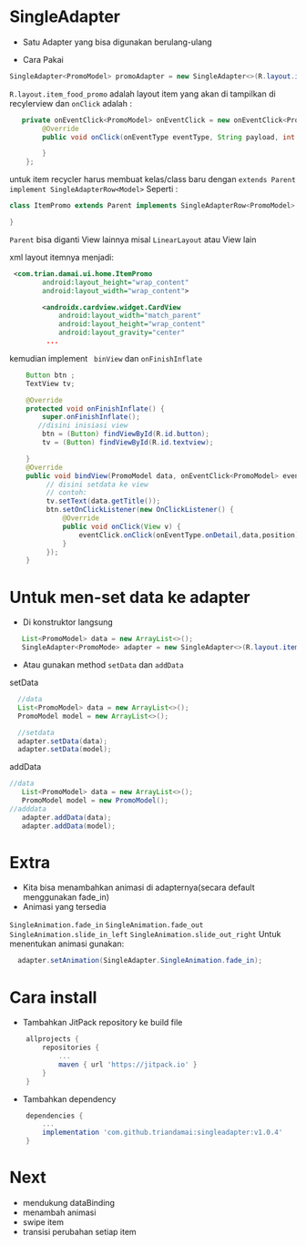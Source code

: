 # SingleAdapter
- Satu Adapter yang bisa digunakan berulang-ulang

- Cara Pakai

```java
SingleAdapter<PromoModel> promoAdapter = new SingleAdapter<>(R.layout.item_food_promo, onEventClick).withRecyclerView(rv);
```
```R.layout.item_food_promo``` adalah layout item yang akan di tampilkan di recylerview dan ```onClick``` adalah :

```java
   private onEventClick<PromoModel> onEventClick = new onEventClick<PromoModel>() {
        @Override
        public void onClick(onEventType eventType, String payload, int position) {

        }
    };
```
untuk item recycler harus membuat kelas/class baru dengan ``` extends Parent  implement SingleAdapterRow<Model> ``` Seperti :

```java
class ItemPromo extends Parent implements SingleAdapterRow<PromoModel> {

}
```

```Parent``` bisa diganti View lainnya misal ```LinearLayout``` atau View lain

xml layout itemnya menjadi:

```xml
 <com.trian.damai.ui.home.ItemPromo
        android:layout_height="wrap_content"
        android:layout_width="wrap_content">

        <androidx.cardview.widget.CardView
            android:layout_width="match_parent"
            android:layout_height="wrap_content"
            android:layout_gravity="center"
         ...
```

kemudian implement ``` binView``` dan ```onFinishInflate ```

```java
    Button btn ;
    TextView tv;

    @Override
    protected void onFinishInflate() {
        super.onFinishInflate();
       //disini inisiasi view
        btn = (Button) findViewById(R.id.button);
        tv = (Button) findViewById(R.id.textview);

    }
    @Override
    public void bindView(PromoModel data, onEventClick<PromoModel> eventClick, int position) {
         // disini setdata ke view
         // contoh:
         tv.setText(data.getTitle());
         btn.setOnClickListener(new OnClickListener() {
             @Override
             public void onClick(View v) {
                 eventClick.onClick(onEventType.onDetail,data,position);
             }
         });
    }
```
# Untuk men-set data ke adapter

  - Di konstruktor langsung

```java
   List<PromoModel> data = new ArrayList<>();
   SingleAdapter<PromoMode> adapter = new SingleAdapter<>(R.layout.item_food_promo, p,data);
```
   - Atau gunakan method ```setData``` dan ```addData```

   setData
```java
  //data
  List<PromoModel> data = new ArrayList<>();
  PromoModel model = new ArrayList<>();

  //setdata
  adapter.setData(data);
  adapter.setData(model);
```
   addData
 ```java
 //data
    List<PromoModel> data = new ArrayList<>();
    PromoModel model = new PromoModel();
//adddata
    adapter.addData(data);
    adapter.addData(model);
 ```

# Extra
- Kita bisa menambahkan animasi di adapternya(secara default menggunakan fade_in)
- Animasi yang tersedia

```SingleAnimation.fade_in```
```SingleAnimation.fade_out```
```SingleAnimation.slide_in_left```
```SingleAnimation.slide_out_right```
Untuk menentukan animasi gunakan:
```java
  adapter.setAnimation(SingleAdapter.SingleAnimation.fade_in);

```
# Cara install

- Tambahkan JitPack repository ke build file

```gradle
	allprojects {
		repositories {
			...
			maven { url 'https://jitpack.io' }
		}
	}
```
- Tambahkan dependency
```gradle
    dependencies {
	    ...
	    implementation 'com.github.triandamai:singleadapter:v1.0.4'
    }
```

# Next
- mendukung dataBinding
- menambah animasi
- swipe item
- transisi perubahan setiap item


